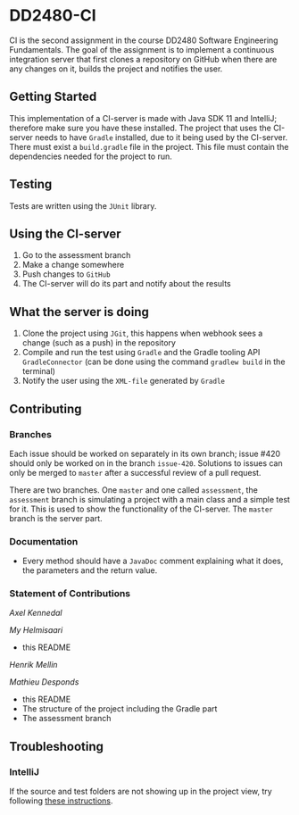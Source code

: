 # DD2480-CI
CI is the second assignment in the course DD2480 Software Engineering Fundamentals. The goal of the assignment is to implement a continuous integration server that first clones a repository on GitHub when there are any changes on it, builds the project and notifies the user. 

## Getting Started
This implementation of a CI-server is made with Java SDK 11 and IntelliJ; therefore make sure you have these installed. The project that uses the CI-server needs to have `Gradle` installed, due to it being used by the CI-server. There must exist a `build.gradle` file in the project. This file must contain the dependencies needed for the project to run.

## Testing
Tests are written using the `JUnit` library. 

## Using the CI-server
1. Go to the assessment branch
1. Make a change somewhere
1. Push changes to `GitHub`
1. The CI-server will do its part and notify about the results

## What the server is doing
1. Clone the project using `JGit`, this happens when webhook sees a change (such as a push) in the repository
1. Compile and run the test using `Gradle` and the Gradle tooling API `GradleConnector` (can be done using the command `gradlew build` in the terminal)
1. Notify the user using the `XML-file` generated by `Gradle`

## Contributing
### Branches
Each issue should be worked on separately in its own branch; issue #420 should only be worked on in the branch `issue-420`. Solutions to issues can only be merged to `master` after a successful review of a pull request.

There are two branches. One `master` and one called `assessment`, the `assessment` branch is simulating a project with a main class and a simple test for it. This is used to show the functionality of the CI-server. The `master` branch is the server part.

### Documentation
* Every method should have a `JavaDoc` comment explaining what it does, the parameters and the return value. 

### Statement of Contributions
_Axel Kennedal_

    
_My Helmisaari_
 * this README

       
_Henrik Mellin_

   
_Mathieu Desponds_
 * this README
 * The structure of the project including the Gradle part 
 * The assessment branch 
    
## Troubleshooting
### IntelliJ
If the source and test folders are not showing up in the project view, try following [these instructions](https://stackoverflow.com/questions/5816419/intellij-does-not-show-project-folders).
